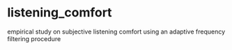 # listening_comfort
empirical study on subjective listening comfort using an adaptive frequency filtering procedure
